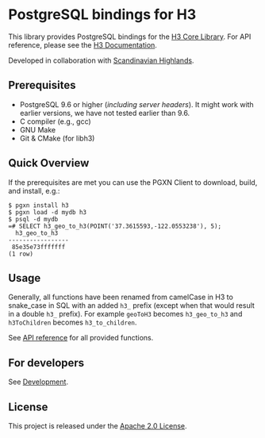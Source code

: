 # PostgreSQL bindings for H3

This library provides PostgreSQL bindings for the [H3 Core Library](https://github.com/uber/h3). For API reference, please see the [H3 Documentation](https://uber.github.io/h3).

Developed in collaboration with [Scandinavian Highlands](http://www.scandinavian-highlands.com).

## Prerequisites

* PostgreSQL 9.6 or higher (*including server headers*). It might work with earlier versions, we have not tested earlier than 9.6.
* C compiler (e.g., gcc)
* GNU Make
* Git & CMake (for libh3)

## Quick Overview

If the prerequisites are met you can use the PGXN Client to download, build, and install, e.g.:

```
$ pgxn install h3
$ pgxn load -d mydb h3
$ psql -d mydb
=# SELECT h3_geo_to_h3(POINT('37.3615593,-122.0553238'), 5);
  h3_geo_to_h3   
-----------------
 85e35e73fffffff
(1 row)
```

## Usage

Generally, all functions have been renamed from camelCase in H3 to snake_case in SQL with an added `h3_` prefix (except when that would result in a double `h3_` prefix). For example `geoToH3` becomes `h3_geo_to_h3` and `h3ToChildren` becomes `h3_to_children`.

See [API reference](docs/api.md) for all provided functions.

## For developers

See [Development](docs/development.md).

## License

This project is released under the [Apache 2.0 License](LICENSE.md).
